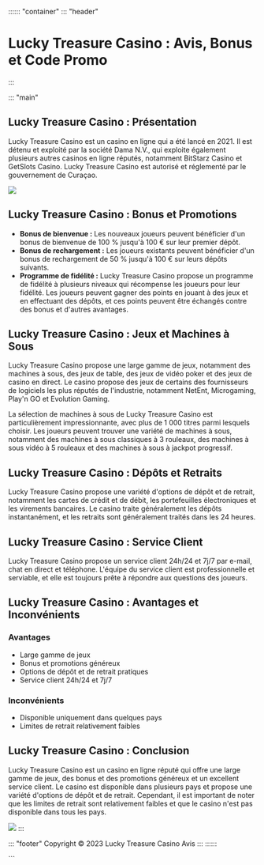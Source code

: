 :::::: \"container\"
::: \"header\"
# Lucky Treasure Casino : Avis, Bonus et Code Promo
:::

::: \"main\"
## Lucky Treasure Casino : Présentation

Lucky Treasure Casino est un casino en ligne qui a été lancé en 2021. Il
est détenu et exploité par la société Dama N.V., qui exploite également
plusieurs autres casinos en ligne réputés, notamment BitStarz Casino et
GetSlots Casino. Lucky Treasure Casino est autorisé et réglementé par le
gouvernement de Curaçao.

[![](https://i.imgur.com/JJwkDm3.png)](https://traff.sbs/frcas)

## Lucky Treasure Casino : Bonus et Promotions

-   **Bonus de bienvenue :** Les nouveaux joueurs peuvent bénéficier
    d\'un bonus de bienvenue de 100 % jusqu\'à 100 € sur leur premier
    dépôt.
-   **Bonus de rechargement :** Les joueurs existants peuvent bénéficier
    d\'un bonus de rechargement de 50 % jusqu\'à 100 € sur leurs dépôts
    suivants.
-   **Programme de fidélité :** Lucky Treasure Casino propose un
    programme de fidélité à plusieurs niveaux qui récompense les joueurs
    pour leur fidélité. Les joueurs peuvent gagner des points en jouant
    à des jeux et en effectuant des dépôts, et ces points peuvent être
    échangés contre des bonus et d\'autres avantages.

## Lucky Treasure Casino : Jeux et Machines à Sous

Lucky Treasure Casino propose une large gamme de jeux, notamment des
machines à sous, des jeux de table, des jeux de vidéo poker et des jeux
de casino en direct. Le casino propose des jeux de certains des
fournisseurs de logiciels les plus réputés de l\'industrie, notamment
NetEnt, Microgaming, Play\'n GO et Evolution Gaming.

La sélection de machines à sous de Lucky Treasure Casino est
particulièrement impressionnante, avec plus de 1 000 titres parmi
lesquels choisir. Les joueurs peuvent trouver une variété de machines à
sous, notamment des machines à sous classiques à 3 rouleaux, des
machines à sous vidéo à 5 rouleaux et des machines à sous à jackpot
progressif.

## Lucky Treasure Casino : Dépôts et Retraits

Lucky Treasure Casino propose une variété d\'options de dépôt et de
retrait, notamment les cartes de crédit et de débit, les portefeuilles
électroniques et les virements bancaires. Le casino traite généralement
les dépôts instantanément, et les retraits sont généralement traités
dans les 24 heures.

## Lucky Treasure Casino : Service Client

Lucky Treasure Casino propose un service client 24h/24 et 7j/7 par
e-mail, chat en direct et téléphone. L\'équipe du service client est
professionnelle et serviable, et elle est toujours prête à répondre aux
questions des joueurs.

## Lucky Treasure Casino : Avantages et Inconvénients

### Avantages

-   Large gamme de jeux
-   Bonus et promotions généreux
-   Options de dépôt et de retrait pratiques
-   Service client 24h/24 et 7j/7

### Inconvénients

-   Disponible uniquement dans quelques pays
-   Limites de retrait relativement faibles

## Lucky Treasure Casino : Conclusion

Lucky Treasure Casino est un casino en ligne réputé qui offre une large
gamme de jeux, des bonus et des promotions généreux et un excellent
service client. Le casino est disponible dans plusieurs pays et propose
une variété d\'options de dépôt et de retrait. Cependant, il est
important de noter que les limites de retrait sont relativement faibles
et que le casino n\'est pas disponible dans tous les pays.

[![](\%22https://i.imgur.com/JJwkDm3.png\%22)](\%22https://traff.sbs/frcas\%22)
:::

::: \"footer\"
Copyright © 2023 Lucky Treasure Casino Avis
:::
::::::

\`\`\`


